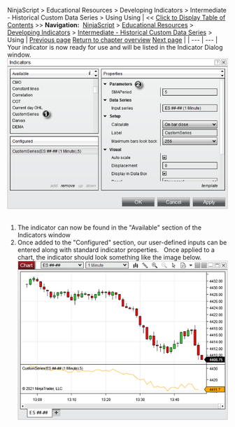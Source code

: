 ﻿
NinjaScript > Educational Resources > Developing Indicators > Intermediate - Historical Custom Data Series > Using
Using
| << [Click to Display Table of Contents](using4.md) >> **Navigation:**     [NinjaScript](ninjascript-1.md) > [Educational Resources](educational_resources-1.md) > [Developing Indicators](developing_indicators-1.md) > [Intermediate - Historical Custom Data Series](intermediate_-_historical_cust-1.md) > Using | [Previous page](compiling4-1.md) [Return to chapter overview](intermediate_-_historical_cust-1.md) [Next page](intermediate_-_your_own_sma-1.md) |
| --- | --- |
Your indicator is now ready for use and will be listed in the Indicator Dialog window.
 
![CustomSeriesUsing1](customseriesusing1.png)
 
1) The indicator can now be found in the "Available" section of the Indicators window
2) Once added to the "Configured" section, our user-defined inputs can be entered along with standard indicator properties.
 
Once applied to a chart, the indicator should look something like the image below.
 
![CustomSeriesUsing2](customseriesusing2.png)
